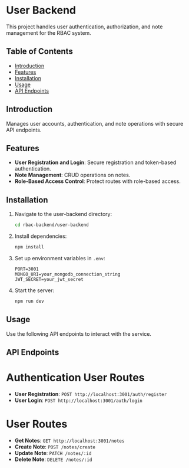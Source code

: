 # User Backend

This project handles user authentication, authorization, and note management for the RBAC system.

## Table of Contents
- [Introduction](#introduction)
- [Features](#features)
- [Installation](#installation)
- [Usage](#usage)
- [API Endpoints](#api-endpoints)

## Introduction
Manages user accounts, authentication, and note operations with secure API endpoints.

## Features
- **User Registration and Login**: Secure registration and token-based authentication.
- **Note Management**: CRUD operations on notes.
- **Role-Based Access Control**: Protect routes with role-based access.

## Installation

1. Navigate to the user-backend directory:
    ```bash
    cd rbac-backend/user-backend
    ```
2. Install dependencies:
    ```bash
    npm install
    ```
3. Set up environment variables in `.env`:
    ```
    PORT=3001
    MONGO_URI=your_mongodb_connection_string
    JWT_SECRET=your_jwt_secret
    ```

5. Start the server:
    ```bash
    npm run dev
    ```

## Usage
Use the following API endpoints to interact with the service.

## API Endpoints
# Authentication User Routes 
- **User Registration**: `POST http://localhost:3001/auth/register`
- **User Login**: `POST http://localhost:3001/auth/login`
# User Routes   
- **Get Notes**: `GET http://localhost:3001/notes`
- **Create Note**: `POST /notes/create`
- **Update Note**: `PATCH /notes/:id`
- **Delete Note**: `DELETE /notes/:id`


